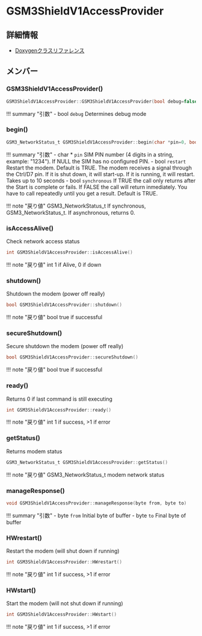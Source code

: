 # GSM3ShieldV1AccessProvider



## 詳細情報

- [Doxygenクラスリファレンス](https://lang-ship.com/reference/Arduino/latest/class_g_s_m3_shield_v1_access_provider.html)

## メンバー

### GSM3ShieldV1AccessProvider()



```c
GSM3ShieldV1AccessProvider::GSM3ShieldV1AccessProvider(bool debug=false)
```

!!! summary "引数"
	- bool `debug` Determines debug mode 



### begin()



```c
GSM3_NetworkStatus_t GSM3ShieldV1AccessProvider::begin(char *pin=0, bool restart=true, bool synchronous=true)
```

!!! summary "引数"
	- char * `pin` SIM PIN number (4 digits in a string, example: "1234"). If NULL the SIM has no configured PIN. 
	- bool `restart` Restart the modem. Default is TRUE. The modem receives a signal through the Ctrl/D7 pin. If it is shut down, it will start-up. If it is running, it will restart. Takes up to 10 seconds 
	- bool `synchronous` If TRUE the call only returns after the Start is complete or fails. If FALSE the call will return inmediately. You have to call repeatedly  until you get a result. Default is TRUE. 

!!! note "戻り値"
	GSM3_NetworkStatus_t If synchronous, GSM3_NetworkStatus_t. If asynchronous, returns 0. 



### isAccessAlive()


Check network access status 

```c
int GSM3ShieldV1AccessProvider::isAccessAlive()
```

!!! note "戻り値"
	int 1 if Alive, 0 if down 



### shutdown()


Shutdown the modem (power off really) 

```c
bool GSM3ShieldV1AccessProvider::shutdown()
```

!!! note "戻り値"
	bool true if successful 



### secureShutdown()


Secure shutdown the modem (power off really) 

```c
bool GSM3ShieldV1AccessProvider::secureShutdown()
```

!!! note "戻り値"
	bool true if successful 



### ready()


Returns 0 if last command is still executing 

```c
int GSM3ShieldV1AccessProvider::ready()
```

!!! note "戻り値"
	int 1 if success, >1 if error 



### getStatus()


Returns modem status 

```c
GSM3_NetworkStatus_t GSM3ShieldV1AccessProvider::getStatus()
```

!!! note "戻り値"
	GSM3_NetworkStatus_t modem network status 



### manageResponse()



```c
void GSM3ShieldV1AccessProvider::manageResponse(byte from, byte to)
```

!!! summary "引数"
	- byte `from` Initial byte of buffer 
	- byte `to` Final byte of buffer 



### HWrestart()


Restart the modem (will shut down if running) 

```c
int GSM3ShieldV1AccessProvider::HWrestart()
```

!!! note "戻り値"
	int 1 if success, >1 if error 



### HWstart()


Start the modem (will not shut down if running) 

```c
int GSM3ShieldV1AccessProvider::HWstart()
```

!!! note "戻り値"
	int 1 if success, >1 if error 



